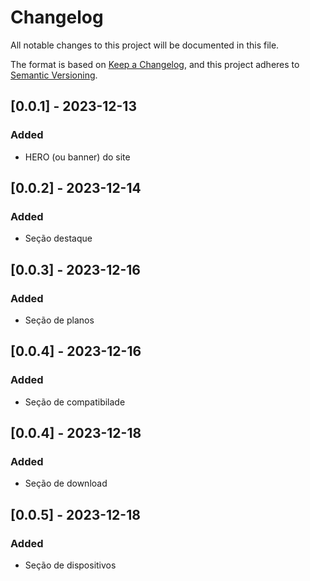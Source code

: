 # Changelog

All notable changes to this project will be documented in this file.

The format is based on [Keep a Changelog](https://keepachangelog.com/en/1.0.0/),
and this project adheres to [Semantic Versioning](https://semver.org/spec/v2.0.0.html).

## [0.0.1] - 2023-12-13

### Added 

- HERO (ou banner) do site

## [0.0.2] - 2023-12-14

### Added

- Seção destaque 

## [0.0.3] - 2023-12-16

### Added

- Seção de planos

## [0.0.4] - 2023-12-16

### Added

- Seção de compatibilade

## [0.0.4] - 2023-12-18

### Added

- Seção de download

## [0.0.5] - 2023-12-18

### Added 

- Seção de dispositivos
